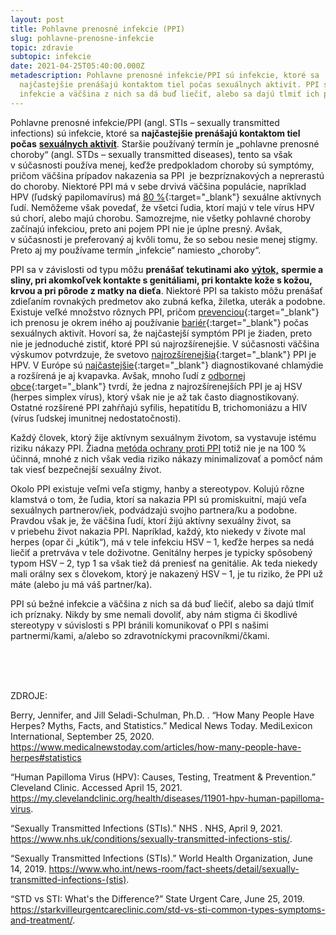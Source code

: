 ```yaml
---
layout: post
title: Pohlavne prenosné infekcie (PPI)
slug: pohlavne-prenosne-infekcie
topic: zdravie
subtopic: infekcie
date: 2021-04-25T05:40:00.000Z
metadescription: Pohlavne prenosné infekcie/PPI sú infekcie, ktoré sa
  najčastejšie prenášajú kontaktom tiel počas sexuálnych aktivít. PPI sú bežné
  infekcie a väčšina z nich sa dá buď liečiť, alebo sa dajú tlmiť ich príznaky.
---
```

Pohlavne prenosné infekcie/PPI (angl. STIs – sexually transmitted infections) sú infekcie, ktoré sa **najčastejšie prenášajú kontaktom tiel počas** <a href="/sexualne-aktivity/" target="_blank"><strong>sexuálnych aktivít</strong></a>. Staršie používaný termín je „pohlavne prenosné choroby“ (angl. STDs – sexually transmitted diseases), tento sa však v súčasnosti používa menej, keďže predpokladom choroby sú symptómy, pričom väčšina prípadov nakazenia sa PPI  je bezpríznakových a neprerastú do choroby. Niektoré PPI má v sebe drvivá väčšina populácie, napríklad HPV (ľudský papilomavírus) má [80 %](https://my.clevelandclinic.org/health/diseases/11901-hpv-human-papilloma-virus){:target="_blank"} sexuálne aktívnych ľudí. Nemôžeme však povedať, že všetci ľudia, ktorí majú v tele vírus HPV sú chorí, alebo majú chorobu. Samozrejme, nie všetky pohlavné choroby začínajú infekciou, preto ani pojem PPI nie je úplne presný. Avšak, v súčasnosti je preferovaný aj kvôli tomu, že so sebou nesie menej stigmy. Preto aj my používame termín „infekcie“ namiesto „choroby“. 

PPI sa v závislosti od typu môžu **prenášať tekutinami ako** <a href="/hygiena-a-cistota-u-ludi-s-vulvou/" target="_blank"><strong>výtok,</strong></a> **spermie a sliny, pri akomkoľvek kontakte s genitáliami, pri kontakte kože s kožou, krvou a pri pôrode z matky na dieťa**. Niektoré PPI sa takisto môžu prenášať zdieľaním rovnakých predmetov ako zubná kefka, žiletka, uterák a podobne. Existuje veľké množstvo rôznych PPI, pričom [prevenciou](/prevencia-ppi/){:target="_blank"} [](/prevencia-ppi/)ich prenosu je okrem iného aj používanie [bariér](/ako-sa-chranit-proti-nezelanemu-tehotenstvu-a-prenosu-ppi/){:target="_blank"} [](/ako-sa-chranit-proti-nezelanemu-tehotenstvu-a-prenosu-ppi/)počas sexuálnych aktivít. Hovorí sa, že najčastejší symptóm PPI je žiaden, preto nie je jednoduché zistiť, ktoré PPI sú najrozšírenejšie. V súčasnosti väčšina výskumov potvrdzuje, že svetovo [najrozšírenejšia](https://my.clevelandclinic.org/health/diseases/11901-hpv-human-papilloma-virus.){:target="_blank"} PPI je HPV. V Európe sú [najčastejšie](https://www.ecdc.europa.eu/sites/portal/files/media/en/publications/Publications/201206-Sexually-Transmitted-Infections-Europe-2010.pdf){:target="_blank"} diagnostikované chlamýdie a rozšírená je aj kvapavka. Avšak, mnoho ľudí z [odbornej ](https://www.medicalnewstoday.com/articles/how-many-people-have-herpes#statistics)[obce](https://www.medicalnewstoday.com/articles/how-many-people-have-herpes#statistics){:target="_blank"} tvrdí, že jedna z najrozšírenejších PPI je aj HSV (herpes simplex vírus), ktorý však nie je až tak často diagnostikovaný. Ostatné rozšírené PPI zahŕňajú syfilis, hepatitídu B, trichomoniázu a HIV (vírus ľudskej imunitnej nedostatočnosti). 

<div class='f-zdravie box-post'>

Každý človek, ktorý žije aktívnym sexuálnym životom, sa vystavuje istému riziku nákazy PPI. Žiadna <a href="/prevencia-ppi">metóda ochrany proti PPI</a> totiž nie je na 100 % účinná, mnohé z nich však vedia riziko nákazy minimalizovať a pomôcť nám tak viesť bezpečnejší sexuálny život.

</div>

Okolo PPI existuje veľmi veľa stigmy, hanby a stereotypov. Kolujú rôzne klamstvá o tom, že ľudia, ktorí sa nakazia PPI sú promiskuitní, majú veľa sexuálnych partnerov/iek, podvádzajú svojho partnera/ku a podobne.  Pravdou však je, že väčšina ľudí, ktorí žijú aktívny sexuálny život, sa v priebehu život nakazia PPI. Napríklad, každý, kto niekedy v živote mal herpes (opar či „kútik“), má v tele infekciu HSV – 1, keďže herpes sa nedá liečiť a pretrváva v tele doživotne. Genitálny herpes je typicky spôsobený typom HSV – 2, typ 1 sa však tiež dá preniesť na genitálie. Ak teda niekedy mali orálny sex s človekom, ktorý je nakazený HSV – 1, je tu riziko, že PPI už máte (alebo ju má váš partner/ka). 

<div class='f-zdravie box-post'>

PPI sú bežné infekcie a väčšina z nich sa dá buď liečiť, alebo sa dajú tlmiť ich príznaky. Nikdy by sme nemali dovoliť, aby nám stigma či škodlivé stereotypy v súvislosti s PPI bránili komunikovať o PPI s našimi partnermi/kami, a/alebo so zdravotníckymi pracovníkmi/čkami.

</div>

<br>

<br>

<br>

<p class="important-text">ZDROJE:</p>

Berry, Jennifer, and Jill Seladi-Schulman, Ph.D. . “How Many People Have Herpes? Myths, Facts, and Statistics.” Medical News Today. MediLexicon International, September 25, 2020. <https://www.medicalnewstoday.com/articles/how-many-people-have-herpes#statistics>

“Human Papilloma Virus (HPV): Causes, Testing, Treatment &amp; Prevention.” Cleveland Clinic. Accessed April 15, 2021. <https://my.clevelandclinic.org/health/diseases/11901-hpv-human-papilloma-virus>. 

“Sexually Transmitted Infections (STIs).” NHS . NHS, April 9, 2021. <https://www.nhs.uk/conditions/sexually-transmitted-infections-stis/>. 

“Sexually Transmitted Infections (STIs).” World Health Organization, June 14, 2019. <https://www.who.int/news-room/fact-sheets/detail/sexually-transmitted-infections-(stis)>. 

“STD vs STI: What's the Difference?” State Urgent Care, June 25, 2019. <https://starkvilleurgentcareclinic.com/std-vs-sti-common-types-symptoms-and-treatment/>.